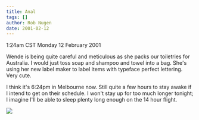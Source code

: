 ```yaml
---
title: Anal
tags: []
author: Rob Nugen
date: 2001-02-12
---
```


<title>Wende packing for Australia</title>
<p class=date>1:24am CST Monday 12 February 2001</p>

<p>Wende is being quite careful and meticulous as she packs our
toiletries for Australia.  I would just toss soap and shampoo and
towel into a bag.  She's using her new label maker to label items with
typeface perfect lettering.  Very cute.</p>

<p>I think it's 6:24pm in Melbourne now.  Still quite a few hours to
stay awake if I intend to get on their schedule.  I won't stay up for
too much longer tonight; I imagine I'll be able to sleep plenty long
enough on the 14 hour flight.</p>

<p><img src='/images/rob/wL-ROB.gif'/></p>

